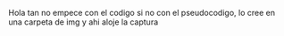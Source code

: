 Hola tan no empece con el codigo si no con el pseudocodigo, lo cree en una carpeta de img y ahi aloje la captura 
